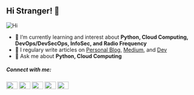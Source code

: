 ## Hi Stranger! 👋 

![Hi](https://media.giphy.com/media/ASd0Ukj0y3qMM/giphy.gif)

- 🌱 I’m currently learning and interest about **Python, Cloud Computing, DevOps/DevSecOps, InfoSec, and Radio Frequency**
- 📝 I regulary write articles on [Personal Blog](https://mrofisr.my.id), [Medium](https://medium.com/@mrofisr), and [Dev](https://dev.to/mrofisr)
- 💬 Ask me about **Python, Cloud Computing**

<h5>Connect with me:</h5>
<p>
<a href="https://dev.to/mrofisr" target="blank"><img align="center" src="https://cdn.jsdelivr.net/npm/simple-icons@3.0.1/icons/dev-dot-to.svg" alt="mrofisr" height="20" width="30" /></a>
<a href="https://twitter.com/mrofisr_" target="blank"><img align="center" src="https://cdn.jsdelivr.net/npm/simple-icons@3.0.1/icons/twitter.svg" alt="mrofisr_" height="20" width="30" /></a>
<a href="https://linkedin.com/in/mrofisr" target="blank"><img align="center" src="https://cdn.jsdelivr.net/npm/simple-icons@3.0.1/icons/linkedin.svg" alt="mrofisr" height="20" width="30" /></a>
<a href="https://t.me/mrofisr" target="blank"><img align="center" src="https://cdn.jsdelivr.net/npm/simple-icons@3.0.1/icons/telegram.svg" alt="mrofisr" height="20" width="30" /></a>
<a href="https://stackexchange.com/users/17433174/muhammad-abdur-rofi" target="blank"><img align="center" src="https://cdn.jsdelivr.net/npm/simple-icons@3.0.1/icons/stackoverflow.svg" alt="mrofisr" height="20" width="30" /></a>
</p>
